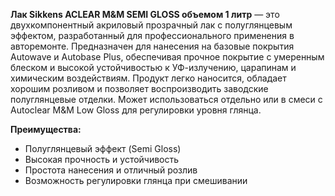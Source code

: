 **Лак Sikkens ACLEAR M&M SEMI GLOSS объемом 1 литр** — это двухкомпонентный акриловый прозрачный лак с полуглянцевым эффектом, разработанный для профессионального применения в авторемонте. Предназначен для нанесения на базовые покрытия Autowave и Autobase Plus, обеспечивая прочное покрытие с умеренным блеском и высокой устойчивостью к УФ-излучению, царапинам и химическим воздействиям. Продукт легко наносится, обладает хорошим розливом и позволяет воспроизводить заводские полуглянцевые отделки. Может использоваться отдельно или в смеси с Autoclear M&M Low Gloss для регулировки уровня глянца.

**Преимущества:**

- Полуглянцевый эффект (Semi Gloss)
- Высокая прочность и устойчивость
- Простота нанесения и отличный розлив
- Возможность регулировки глянца при смешивании
